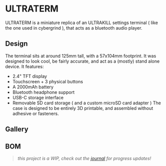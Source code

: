 # ULTRATERM
ULTRATERM is a miniature replica of an ULTRAKILL settings terminal ( like the one used in cybergrind ), that acts as a bluetooth audio player.

## Design
The terminal sits at around 125mm tall, with a 57x104mm footprint. It was designed to look cool, be fairly accurate, and act as a (mostly) stand alone device. It features:
- 2.4" TFT display
- Touchscreen + 3 physical buttons
- A 2000mAh battery
- Bluetooth headphone support
- USB-C storage interface
- Removable SD card storage ( and a custom microSD card adapter )
The case is designed to be entirely 3D printable, and assembled without adhesive or fasteners.

## Gallery

## BOM
> *this project is a WIP, check out the [journal](JOURNAL.md) for progress updates!*
